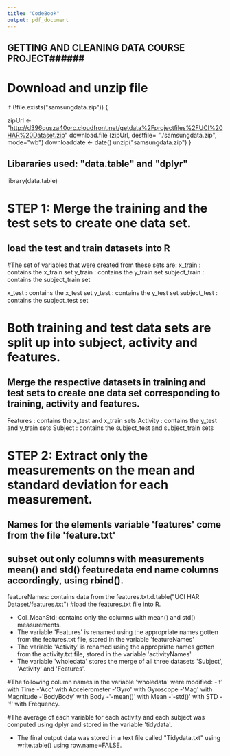 ```yaml
---
title: "CodeBook"
output: pdf_document
---
```


## GETTING AND CLEANING DATA COURSE PROJECT######
     
# Download and unzip file 

if (!file.exists("samsungdata.zip")) {
  
  zipUrl <-"http://d396qusza40orc.cloudfront.net/getdata%2Fprojectfiles%2FUCI%20HAR%20Dataset.zip"
  download.file (zipUrl, destfile= "./samsungdata.zip", mode="wb")
  downloaddate <- date()
  unzip("samsungdata.zip")
}



## Libararies used: "data.table" and "dplyr"

library(data.table)


# STEP 1: Merge the training and the test sets to create one data set.

## load the test and train datasets into R
#The set of variables that were created from these sets are: 
x_train : contains the x_train set
y_train : contains the y_train set
subject_train : contains the subject_train set

x_test : contains the x_test set
y_test : contains the y_test set
subject_test : contains the subject_test set


# Both training and test data sets are split up into subject, activity and features.
## Merge the respective datasets in training and test sets to create one data set corresponding to training, activity and features.

Features : contains the x_test and x_train sets 
Activity : contains the y_test and y_train sets 
Subject  : contains the subject_test and subject_train sets 



# STEP 2: Extract only the measurements on the mean and standard deviation for each measurement.
## Names for the elements variable 'features' come from the file 'feature.txt'
## subset out only columns with measurements mean() and std() featuredata end name columns accordingly, using rbind().

featureNames: contains data from the features.txt.d.table("UCI HAR Dataset/features.txt") #load the features.txt file into R.
 
- Col_MeanStd: contains only the columns with mean() and std() measurements.
- The variable 'Features' is renamed using the appropriate names gotten from the features.txt file, stored in the variable 'featureNames'
- The variable 'Activity' is renamed using the appropriate names gotten from the activity.txt file, stored in the variable 'activityNames'
- The variable 'wholedata' stores the merge of all three datasets 'Subject', 'Activity' and 'Features'.

#The following column names in the variable 'wholedata' were modified:
-'t' with Time
-'Acc' with Accelerometer
-'Gyro' with Gyroscope
-'Mag' with Magnitude
-'BodyBody' with Body
-'-mean()' with Mean
-'-std()' with STD
-'f' with Frequency.

#The average of each variable for each activity and each subject was computed using dplyr and stored in the variable 'tidydata'.
- The final output data was stored in a text file called "Tidydata.txt" using write.table() using row.name=FALSE.


